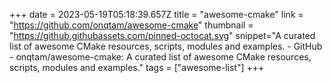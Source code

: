 +++
date = 2023-05-19T05:18:39.657Z
title = "awesome-cmake"
link = "https://github.com/onqtam/awesome-cmake"
thumbnail = "https://github.githubassets.com/pinned-octocat.svg"
snippet="A curated list of awesome CMake resources, scripts, modules and examples. - GitHub - onqtam/awesome-cmake: A curated list of awesome CMake resources, scripts, modules and examples."
tags = ["awesome-list"]
+++
